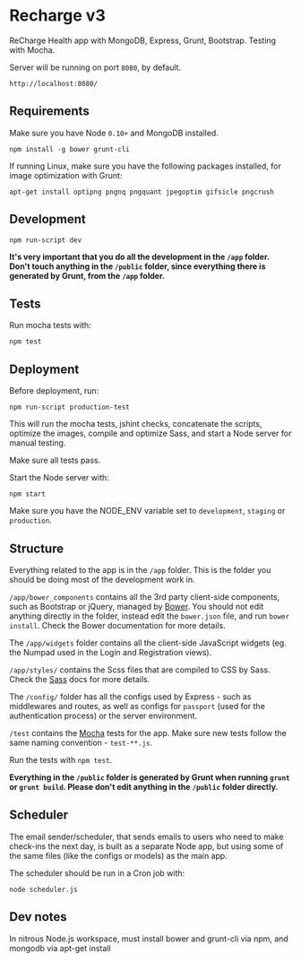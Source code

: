 Recharge v3
===========

ReCharge Health app with MongoDB, Express, Grunt, Bootstrap. Testing with Mocha.

Server will be running on port `8080`, by default.

	http://localhost:8080/

## Requirements

Make sure you have Node `0.10+` and MongoDB installed.

	npm install -g bower grunt-cli

If running Linux, make sure you have the following packages installed, for image optimization with Grunt:

	apt-get install optipng pngnq pngquant jpegoptim gifsicle pngcrush


## Development

	npm run-script dev

**It's very important that you do all the development in the `/app` folder. Don't touch anything in the `/public` folder, since everything there is generated by Grunt, from the `/app` folder.**


## Tests

Run mocha tests with:

	npm test


## Deployment

Before deployment, run:

	npm run-script production-test

This will run the mocha tests, jshint checks, concatenate the scripts, optimize the images, compile and optimize Sass, and start a Node server for manual testing.

Make sure all tests pass.

Start the Node server with:

	npm start

Make sure you have the NODE_ENV variable set to `development`, `staging` or `production`.

## Structure

Everything related to the app is in the `/app` folder. This is the folder you should be doing most of the development work in.

`/app/bower_components` contains all the 3rd party client-side components, such as Bootstrap or jQuery, managed by [Bower](http://bower.io/). You should not edit anything directly in the folder, instead edit the `bower.json` file, and run `bower install`. Check the Bower documentation for more details.

The `/app/widgets` folder contains all the client-side JavaScript widgets (eg. the Numpad used in the Login and Registration views).

`/app/styles/` contains the Scss files that are compiled to CSS by Sass. Check the [Sass](http://sass-lang.com/) docs for more details.

The `/config/` folder has all the configs used by Express - such as middlewares and routes, as well as configs for `passport` (used for the authentication process) or the server environment.

`/test` contains the [Mocha](http://visionmedia.github.io/mocha/) tests for the app. Make sure new tests follow the same naming convention - `test-**.js`.

Run the tests with `npm test`.

**Everything in the `/public` folder is generated by Grunt when running `grunt` or `grunt build`. Please don't edit anything in the `/public` folder directly.**

## Scheduler

The email sender/scheduler, that sends emails to users who need to make check-ins the next day, is built as a separate Node app, but using some of the same files (like the configs or models) as the main app.

The scheduler should be run in a Cron job with:

	node scheduler.js

## Dev notes

In nitrous Node.js workspace, must install bower and grunt-cli via npm, and mongodb via apt-get install
